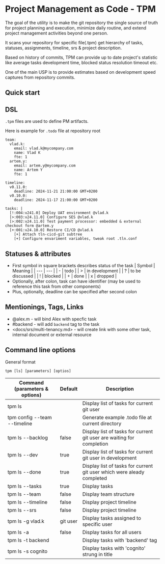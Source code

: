 # Project Management as Code - TPM
The goal of the utility is to make the git repository the single source of truth for project planning and execution, minimize daily routine, and extend project management activities beyond one person.

It scans your repository for specific file(.tpm) get hierarchy of tasks, statuses, assignments, timeline, srs & project description.

Based on history of commits, TPM can provide up to date project's statistic like average tasks development time, blocked status resolution timeout etc.

One of the main USP is to provide estimates based on development speed captures from repository commits.

## Quick start

## DSL
  
`.tpm` files are used to define PM artifacts.

Here is example for `.todo` file at repository root
  ```
  team:
    vlad.k:
      email: vlad.k@mycompany.com
      name: Vlad K
      fte: 1
    artem.y:
      email: artem.y@mycompany.com
      name: Artem Y
      fte: 1

  timeline:
    v0.11.0:
      deadline: 2024-11-21 21:00:00 GMT+0200
    v0.10.0:
      deadline: 2024-11-17 21:00:00 GMT+0200

  tasks: |
    [!:004:v241.0] Deploy UAT environment @vlad.k
    [>:003:v24.11.0] Configure SES @vlad.k
    [>:002:v24.11.0] Test payment processor: embedded & external checkout form @artem.y
    [+:001:v24.10.0] Restore CI/CD @vlad.k
      [+] Attach tln-cicd-git subtree
      [+] Configure envariment variables, tweak root .tln.conf
  ```

## Statuses & attributes
  * First symbol in square brackets describes status of the task
    | Symbol | Meaning         |
    | ---    | ---             |
    | -      | todo            |
    | >      | in development  |
    | ?      | to be discussed |
    | !      | blocked         |
    | +      | done            |
    | x      | dropped         |
  * Optionally, after colon, task can have identifier (may be used to reference this task from other components)
  * Plus, optionally, deadline can be specified after second colon 

## Mentionings, Tags, Links
  * @alex.m - will bind Alex with specfic task
  * #backend - will add `backend` tag to the task
  * \<docs/srs/multi-tenancy.md\> - will create link with some other task, internal document or external resource 

## Command line options
General format
```
tpm [ls] [parameters] [optios]
```
| Command (parameters & options)  | Default | Description |
| ------------- | ------------- | ------------- |
| tpm ls | | Display list of tasks for current git user |
| tpm config --team --timeline | | Generate example .todo file at current directory |
| tpm ls --backlog | false | Display list of tasks for current git user are waiting for completion |
| tpm ls --dev | true | Display list of tasks for current git user in development |
| tpm ls --done | true | Display list of tasks for current git user which were aleady completed |
| tpm ls --tasks | true | Display tasks |
| tpm ls --team | false | Display team structure |
| tpm ls --timeline | false | Display project timeline |
| tpm ls --srs | false | Display project timeline |
| tpm ls -g vlad.k | git user |  Display tasks assigned to specific user |
| tpm ls -a | false | Display tasks for all users |
| tpm ls -t backend | | Display tasks with 'backend' tag |
| tpm ls -s cognito | | Display tasks with 'cognito' strung in title |

  
